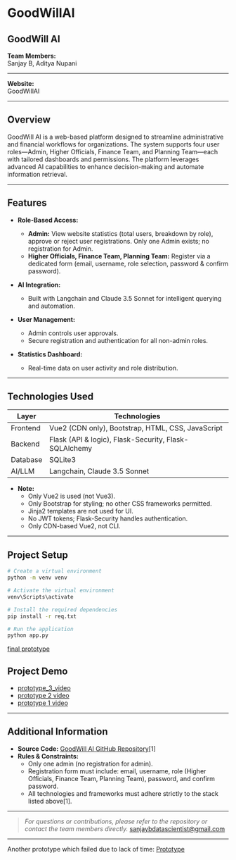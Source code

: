 # GoodWillAI
## GoodWill AI

**Team Members:**  
Sanjay B, Aditya Nupani

---

**Website:**  
GoodWillAI

---

## Overview

GoodWill AI is a web-based platform designed to streamline administrative and financial workflows for organizations. The system supports four user roles—Admin, Higher Officials, Finance Team, and Planning Team—each with tailored dashboards and permissions. The platform leverages advanced AI capabilities to enhance decision-making and automate information retrieval.

---

## Features

- **Role-Based Access:**  
  - **Admin:** View website statistics (total users, breakdown by role), approve or reject user registrations. Only one Admin exists; no registration for Admin.
  - **Higher Officials, Finance Team, Planning Team:** Register via a dedicated form (email, username, role selection, password & confirm password).

- **AI Integration:**  
  - Built with Langchain and Claude 3.5 Sonnet for intelligent querying and automation.

- **User Management:**  
  - Admin controls user approvals.
  - Secure registration and authentication for all non-admin roles.

- **Statistics Dashboard:**  
  - Real-time data on user activity and role distribution.

---

## Technologies Used

| Layer     | Technologies                                                                                  |
|-----------|----------------------------------------------------------------------------------------------|
| Frontend  | Vue2 (CDN only), Bootstrap, HTML, CSS, JavaScript                                            |
| Backend   | Flask (API & logic), Flask-Security, Flask-SQLAlchemy              |
| Database  | SQLite3                                                                                      |
| AI/LLM    | Langchain, Claude 3.5 Sonnet                                                                 |

- **Note:**  
  - Only Vue2 is used (not Vue3).
  - Only Bootstrap for styling; no other CSS frameworks permitted.
  - Jinja2 templates are not used for UI.
  - No JWT tokens; Flask-Security handles authentication.
  - Only CDN-based Vue2, not CLI.

---

## Project Setup

```bash
# Create a virtual environment
python -m venv venv

# Activate the virtual environment
venv\Scripts\activate

# Install the required dependencies
pip install -r req.txt

# Run the application
python app.py
```
[final prototype](https://youtu.be/QpoXYHmfJM0)

## Project Demo

- [prototype_3_video](https://youtu.be/k1i_r_9FjnQ)
- [prototype 2 video](https://youtu.be/ZBcQ-eYioMY)
- [prototype 1 video](https://youtu.be/SxAdyucfv6o)
---

## Additional Information

- **Source Code:** [GoodWill AI GitHub Repository](https://github.com/22f1001023/GoodWillAI)[1]
- **Rules & Constraints:**  
  - Only one admin (no registration for admin).
  - Registration form must include: email, username, role (Higher Officials, Finance Team, Planning Team), password, and confirm password.
  - All technologies and frameworks must adhere strictly to the stack listed above[1].

---

> *For questions or contributions, please refer to the repository or contact the team members directly.*
sanjaybdatascientist@gmail.com

---
Another prototype which failed due to lack of time: [Prototype](https://github.com/22f1001023/GoodwillAI_prototype/settings)


